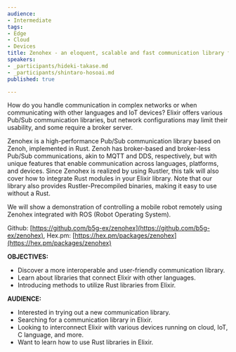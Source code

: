 ```yaml
---
audience:
- Intermediate
tags:
- Edge
- Cloud
- Devices
title: Zenohex - an eloquent, scalable and fast communication library for Elixir
speakers:
- _participants/hideki-takase.md
- _participants/shintaro-hosoai.md
published: true

---
```

How do you handle communication in complex networks or when communicating with other languages and IoT devices? Elixir offers various Pub/Sub communication libraries, but network configurations may limit their usability, and some require a broker server.

Zenohex is a high-performance Pub/Sub communication library based on Zenoh, implemented in Rust.  Zenoh has broker-based and broker-less Pub/Sub communications, akin to MQTT and DDS, respectively, but with unique features that enable communication across languages, platforms, and devices. Since Zenohex is realized by using Rustler, this talk will also cover how to integrate Rust modules in your Elixir library. Note that our library also provides Rustler-Precompiled binaries, making it easy to use without a Rust.

We will show a demonstration of controlling a mobile robot remotely using Zenohex integrated with ROS (Robot Operating System).

Github: [https://github.com/b5g-ex/zenohex](https://github.com/b5g-ex/zenohex), Hex.pm: [https://hex.pm/packages/zenohex](https://hex.pm/packages/zenohex)

**OBJECTIVES:**
* Discover a more interoperable and user-friendly communication library.
* Learn about libraries that connect Elixir with other languages.
* Introducing methods to utilize Rust libraries from Elixir.

**AUDIENCE:**
* Interested in trying out a new communication library.
* Searching for a communication library in Elixir.
* Looking to interconnect Elixir with various devices running on cloud, IoT, C language, and more.
* Want to learn how to use Rust libraries in Elixir.
